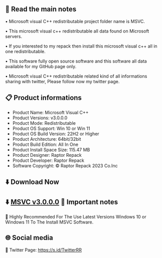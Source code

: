 📝 Read the main notes
----------------------

• Microsoft visual C++ redistributable project folder name  is MSVC.

• This microsoft visual c++ redistributable all data found on Microsoft servers.

• If you interested to my repack then install this microsoft visual c++ all in one redistributable.

• This software fully open source software and this software all data available for my GitHub page only.

• 
Microsoft visual C++ redistributable related kind of all informations sharing with twitter, Please follow now my twitter page.

📋 Product informations
-----------------------
- Product Name: Microsoft Visual C++
- Product Versions: v3.0.0.0
- Product Mode: Redistributable
- Product OS Support: Win 10 or Win 11
- Product OS Build Version: 22H2 or Higher
- Product Architecture: 64bit/32bit
- Product Build Edition: All In One
- Product Install Space Size: 115.47 MB
- Product Designer: Raptor Repack
- Product Developer: Raptor Repack
- Software Copyright: © Raptor Repack 2023 Co.Inc

⬇️ Download Now
---------------
⬇️ [MSVC v3.0.0.0](https://github.com/RaptorRepack/MSVC/releases/tag/v3.0.0)
📝 Important notes
------------------
🔴 Highly Recommended For The Use Latest Versions Windows 10 or Windows 11 To The Install MSVC Software.

🌐 Social media
---------------
🔗 Twitter Page: https://s.id/TwitterRR
